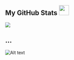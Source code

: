 <h2> My GitHub Stats <img src='https://raw.githubusercontent.com/rahulbanerjee26/githubProfileReadmeGenerator/main/gifs/github.gif' width='32px' height=32px>
</h2>

<a href="https://github.com/anuraghazra/github-readme-stats"><img align="center" src="https://github-readme-stats.vercel.app/api/top-langs/?username=MateusuMelo&layout=compact&theme=github_dark&hide_border=true" /></a>

<h2>...</h2>

![Alt text](https://spotify-recently-played-readme.vercel.app/api?user=22i33pjojmzgcvc2afy7kmwzq&unique={true|1|on|yes})




<br>
